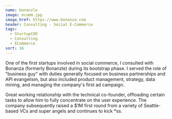 ```yaml
---
name: bonanzle
image: ecomm.jpg
image_href: https://www.bonanza.com
header: Consulting - Social E-Commerce
tags:
  - StartupCOO
  - Consulting
  - ECommerce
sort: 16
---
```

One of the first startups involved in social commerce, I consulted with Bonanza (formerly Bonanzle) during its bootstrap phase. I served the role of "business guy" with duties generally focused on business partnerships and API evangelism, but also included product management, strategy, data mining, and managing the company's first ad campaign.

Great working relationship with the technical co-founder, offloading certain tasks to allow him to fully concentrate on the user experience. The company subsequently raised a $1M first round from a variety of Seattle-based VCs and super angels and continues to kick *ss.
